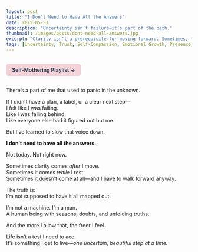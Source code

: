 ```yaml
---
layout: post
title: "I Don’t Need to Have All the Answers"
date: 2025-05-31
description: "Uncertainty isn’t failure—it’s part of the path."
thumbnail: /images/posts/dont-need-all-answers.jpg
excerpt: "Clarity isn’t a prerequisite for moving forward. Sometimes, the answers come as we go—and sometimes they don’t need to."
tags: [Uncertainty, Trust, Self-Compassion, Emotional Growth, Presence]
---
```


<a href="https://music.youtube.com/playlist?list=PLuO5E1rh5RqIzePJeOjdXo62gwnYJ748_&si=NvtF0mzI9Sx2IoPu&shuffle=1" 
   target="_blank" 
   class="back-button"
   style="display:inline-block; margin: 1rem auto; background-color: #F4D3D8; color: #1A2D41; padding: 0.5rem 1rem; border-radius: 6px; font-weight: 600; text-decoration: none;">
  Self‑Mothering Playlist →
</a>

There’s a part of me that used to panic in the unknown.

If I didn’t have a plan, a label, or a clear next step—  
I felt like I was failing.  
Like I was falling behind.  
Like everyone else had it figured out but me.

But I’ve learned to slow that voice down.

**I don’t need to have all the answers.**

Not today. Not right now.

Sometimes clarity comes *after* I move.  
Sometimes it comes *while* I rest.  
Sometimes it doesn’t come at all—and I have to walk forward anyway.

The truth is:  
I’m not supposed to have it all mapped out.

I’m not a machine. I’m a man.  
A human being with seasons, doubts, and unfolding truths.

And the more I allow that, the freer I feel.

Life isn’t a test I need to ace.  
It’s something I get to live—*one uncertain, beautiful step at a time.*
